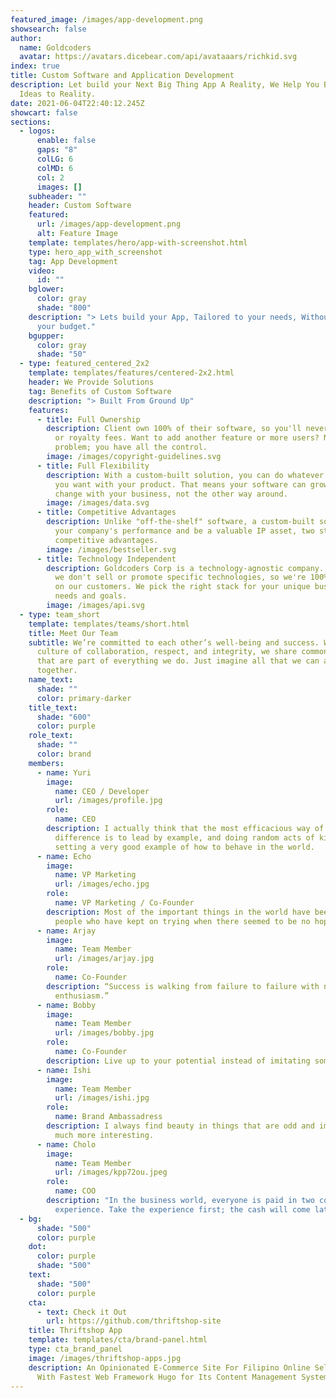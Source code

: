 ```yaml
---
featured_image: /images/app-development.png
showsearch: false
author:
  name: Goldcoders
  avatar: https://avatars.dicebear.com/api/avataaars/richkid.svg
index: true
title: Custom Software and Application Development
description: Let build your Next Big Thing App A Reality, We Help You Bring
  Ideas to Reality.
date: 2021-06-04T22:40:12.245Z
showcart: false
sections:
  - logos:
      enable: false
      gaps: "8"
      colLG: 6
      colMD: 6
      col: 2
      images: []
    subheader: ""
    header: Custom Software
    featured:
      url: /images/app-development.png
      alt: Feature Image
    template: templates/hero/app-with-screenshot.html
    type: hero_app_with_screenshot
    tag: App Development
    video:
      id: ""
    bglower:
      color: gray
      shade: "800"
    description: "> Lets build your App, Tailored to your needs, Without breaking
      your budget."
    bgupper:
      color: gray
      shade: "50"
  - type: featured_centered_2x2
    template: templates/features/centered-2x2.html
    header: We Provide Solutions
    tag: Benefits of Custom Software
    description: "> Built From Ground Up"
    features:
      - title: Full Ownership
        description: Client own 100% of their software, so you'll never pay subscription
          or royalty fees. Want to add another feature or more users? No
          problem; you have all the control.
        image: /images/copyright-guidelines.svg
      - title: Full Flexibility
        description: With a custom-built solution, you can do whatever you want whenever
          you want with your product. That means your software can grow and
          change with your business, not the other way around.
        image: /images/data.svg
      - title: Competitive Advantages
        description: Unlike "off-the-shelf" software, a custom-built solution can boost
          your company's performance and be a valuable IP asset, two strong
          competitive advantages.
        image: /images/bestseller.svg
      - title: Technology Independent
        description: Goldcoders Corp is a technology-agnostic company. In other words,
          we don't sell or promote specific technologies, so we're 100% focused
          on our customers. We pick the right stack for your unique business
          needs and goals.
        image: /images/api.svg
  - type: team_short
    template: templates/teams/short.html
    title: Meet Our Team
    subtitle: We’re committed to each other’s well-being and success. Within a
      culture of collaboration, respect, and integrity, we share common values
      that are part of everything we do. Just imagine all that we can achieve
      together.
    name_text:
      shade: ""
      color: primary-darker
    title_text:
      shade: "600"
      color: purple
    role_text:
      shade: ""
      color: brand
    members:
      - name: Yuri
        image:
          name: CEO / Developer
          url: /images/profile.jpg
        role:
          name: CEO
        description: I actually think that the most efficacious way of making a
          difference is to lead by example, and doing random acts of kindness is
          setting a very good example of how to behave in the world.
      - name: Echo
        image:
          name: VP Marketing
          url: /images/echo.jpg
        role:
          name: VP Marketing / Co-Founder
        description: Most of the important things in the world have been accomplished by
          people who have kept on trying when there seemed to be no hope at all.
      - name: Arjay
        image:
          name: Team Member
          url: /images/arjay.jpg
        role:
          name: Co-Founder
        description: “Success is walking from failure to failure with no loss of
          enthusiasm.”
      - name: Bobby
        image:
          name: Team Member
          url: /images/bobby.jpg
        role:
          name: Co-Founder
        description: Live up to your potential instead of imitating someone else's.
      - name: Ishi
        image:
          name: Team Member
          url: /images/ishi.jpg
        role:
          name: Brand Ambassadress
        description: I always find beauty in things that are odd and imperfect, they are
          much more interesting.
      - name: Cholo
        image:
          name: Team Member
          url: /images/kpp72ou.jpeg
        role:
          name: COO
        description: "In the business world, everyone is paid in two coins: cash and
          experience. Take the experience first; the cash will come later."
  - bg:
      shade: "500"
      color: purple
    dot:
      color: purple
      shade: "500"
    text:
      shade: "500"
      color: purple
    cta:
      - text: Check it Out
        url: https://github.com/thriftshop-site
    title: Thriftshop App
    template: templates/cta/brand-panel.html
    type: cta_brand_panel
    image: /images/thriftshop-apps.jpg
    description: An Opinionated E-Commerce Site For Filipino Online Seller. Built
      With Fastest Web Framework Hugo for Its Content Management System.
---
```

